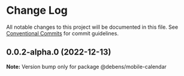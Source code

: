 # Change Log

All notable changes to this project will be documented in this file.
See [Conventional Commits](https://conventionalcommits.org) for commit guidelines.

## 0.0.2-alpha.0 (2022-12-13)

**Note:** Version bump only for package @debens/mobile-calendar
